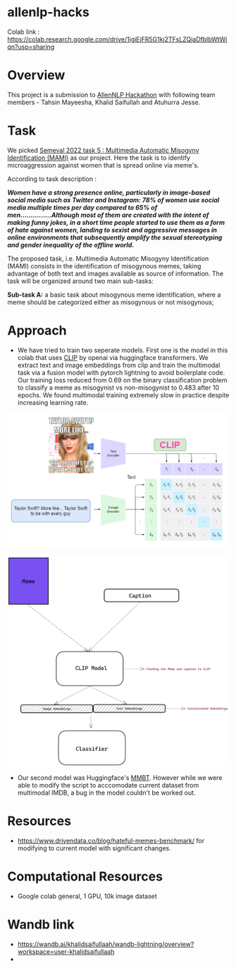 # allenlp-hacks

Colab link : https://colab.research.google.com/drive/1igiEjFR5G1kj2TFsLZQjaDfblbWtWiqn?usp=sharing

# Overview 

This project is a submission to [AllenNLP Hackathon](https://allennlp-hackathon.apps.allenai.org/) with following team members - Tahsin Mayeesha, Khalid Saifullah and Atuhurra Jesse. 

# Task 

We picked [Semeval 2022 task 5 : Multimedia Automatic Misogyny Identification (MAMI)](https://competitions.codalab.org/competitions/34175) as our project. Here the task is to identify microaggression against women that is spread online via meme's. 

According to task description : 


***Women have a strong presence online, particularly in image-based social media such as Twitter and Instagram: 78% of women use social media multiple times per day compared to 65% of men...............Although most of them are created with the intent of making funny jokes, in a short time people started to use them as a form of hate against women, landing to sexist and aggressive messages in online environments that subsequently amplify the sexual stereotyping and gender inequality of the offline world.***

The proposed task, i.e. Multimedia Automatic Misogyny Identification (MAMI) consists in the identification of misogynous memes, taking advantage of both text and images available as source of information. The task will be organized around two main sub-tasks:

**Sub-task A:** a basic task about misogynous meme identification, where a meme should be categorized either as misogynous or not misogynous;


# Approach

* We have tried to train two seperate models. First one is the model in this colab that uses [CLIP](https://openai.com/blog/clip/) by openai via huggingface transformers. We extract text and image embeddings from clip and train the multimodal task via a fusion model with pytorch lightning to avoid boilerplate code. Our training loss reduced from 0.69 on the binary classification problem to classify a meme as misogynist vs non-misogynist to 0.483 after 10 epochs. We found multimodal training extremely slow in practice despite increasing learning rate. 

![](https://github.com/Tahsin-Mayeesha/allenlp-hacks/blob/main/new.png?raw=true)

![](https://github.com/Tahsin-Mayeesha/allenlp-hacks/blob/main/HatefulMemeDetector_Pipeline.png?raw=true)


* Our second model was Huggingface's [MMBT](https://github.com/facebookresearch/mmbt). However while we were able to modify the script to acccomodate current dataset from multimodal IMDB, a bug in the model couldn't be worked out.



# Resources 

* https://www.drivendata.co/blog/hateful-memes-benchmark/ for modifying to current model with significant changes.

# Computational Resources

- Google colab general, 1 GPU, 10k image dataset

# Wandb link 

- https://wandb.ai/khalidsaifullaah/wandb-lightning/overview?workspace=user-khalidsaifullaah
-


